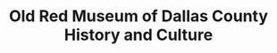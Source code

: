 ---
layout: repo
title: "Old Red Museum of Dallas County History and Culture"
id: 17090
permalink: repos/17090/
---